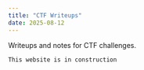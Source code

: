 ```yaml
---
title: "CTF Writeups"
date: 2025-08-12
---
```

Writeups and notes for CTF challenges.

``` 
This website is in construction
``` 